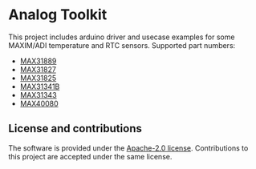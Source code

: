 # Analog Toolkit

This project includes arduino driver and usecase examples for some MAXIM/ADI temperature and RTC sensors.
Supported part numbers:
- [MAX31889](https://datasheets.maximintegrated.com/en/ds/MAX31889.pdf)
- [MAX31827](https://datasheets.maximintegrated.com/en/ds/MAX31827-MAX31829.pdf)
- [MAX31825](https://datasheets.maximintegrated.com/en/ds/MAX31825.pdf)
- [MAX31341B](https://datasheets.maximintegrated.com/en/ds/MAX31341B-MAX31341C.pdf)
- [MAX31343](https://datasheets.maximintegrated.com/en/ds/MAX31343.pdf)
- [MAX40080](https://datasheets.maximintegrated.com/en/ds/MAX40080.pdf)

## License and contributions
The software is provided under the [Apache-2.0 license](LICENSE-apache-2.0.txt). 
Contributions to this project are accepted under the same license.
